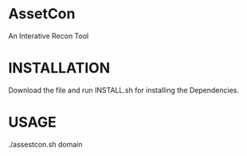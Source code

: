 # AssetCon
An Interative Recon Tool

# INSTALLATION
Download the file and run INSTALL.sh for installing the Dependencies.

# USAGE

./assestcon.sh domain
